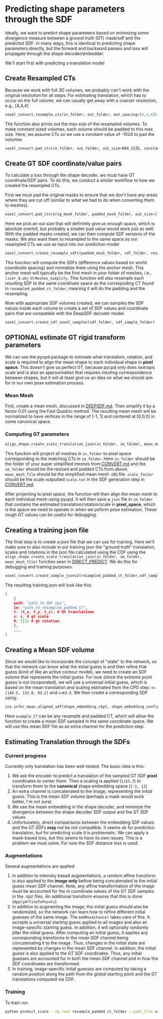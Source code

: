 # Predicting shape parameters through the SDF

Ideally, we want to predict shape parameters based on minimzing some divergence measure between a ground truth (GT) mask/sdf and the predicted SDF. In many ways, this is identical to predicting shape parameters directly, but the forward and backward passes and loss will propagate through the shape decoder/embedder.

We'll start first with predicting a translation model

## Create Resampled CTs

Because we work with full 3D volumes, we probably can't work with the original resolution for all steps. For estimating translation, which has to occur on the full volume, we can usually get away with a coarser resolution, e.g., [4,4,4]

```python
voxel_convert.resample_cts(in_folder, out_folder, out_spacing=[4,4,4])
```
The function also prints out the max size of the resampled volumes. To make constant sized volumes, each volume should be padded to this max size. Here, we assume CTs so we use a constant value of -1024 to pad the volumes
```python
voxel_convert.pad_cts(in_folder, out_folder, out_size=MAX_SIZE, constant_values=-1024
```

## Create GT SDF coordinate/value pairs

To calculate a loss through the shape decoder, we must have GT coordinate/SDF pairs. To do this, we conduct a similar workflow to how we created the resampled CTs. 


First we must pad the original masks to ensure that we don't have any areas where they are cut off (similar to what we had to do when converting them to meshes). 
```python
voxel_convert.pad_cts(orig_mask_folder, padded_mask_folder, out_size=[1000,1000,1000], constant_values=0)
```
Here we pick an out size that will definitely give us enough space, which is absolute overkill, but probably a smaller pad value would work just as well. With the padded masks created, we can then compute SDF versions of the masks. We also want them to resampled to the same space as our resampled CTs we use as input into our prediction model

```python
voxel_convert.create_resample_sdfs(padded_mask_folder, sdf_folder, resampled_padded_ct_folder, anchor_mesh)
```
This function will compute the SDFs (difference values based on world coordinate spacing) and normalize them using the anchor mesh. This anchor mesh will typically be the first mesh in your folder of meshes, i.e., `liver_0.obj` in `Meshes_Simplify`. This function will also resample each resulting SDF to the same coordinate space as the correspoding CT found in `resampled_padded_ct_folder`, meaning it will do the padding and the resampling. 

Now with appropriate SDF volumes created, we can samples the SDF values inside each volume to create a set of SDF values and coordinate pairs that are compatible with the DeepSDF decoder model. 

```python
voxel_convert.create_sdf_voxel_samples(sdf_folder, sdf_sample_folder)

```

## OPTIONAL estimate GT rigid transform parameters

We can use the pycpd package to estimate what translation, rotation, and scale is required to align the mean shape to each individual shape in **pixel space**. This doesn't give us perfect GT, because pycpd only does isotropic scale and is also an approximation that requires intuiting correspondence between shapes, but it will at least give us an idea on what we should aim for in our own pose estimation process.

### Mean Mesh

First, create a mean mesh, discussed in [DEEPSDF.md](DEEPSDF.md). Then simplify it by a factor 0.01 using the Fast Quadric method. The resulting mean mesh will be normalized to have vertices in the range of [-1, 1] and centered at [0,0,0] in some canonical space. 

### Computing GT parameters

```python
align_shape.create_scale_translation_json(in_folder, im_folder, mean_mesh_file, scale_factor)
```

This function will project all meshes in `in_folder` to pixel space corresponding to the matching CTs in `im_folder`. Here `in_folder` should be the folder of your super simplified meshes from [CONVERT.md](CONVERT.md) and the `im_folder` should be the resized and padded CTs from above. `mean_mesh_file` should be the simplified mean mesh .obj file. `scale_factor` should be the scale outputted `scale.txt` in the SDF generation step in [CONVERT.md](CONVERT.md).

After projecting to pixel space, the function will then align the mean mesh to each individual mesh using pycpd. It will then save a `json` file in `im_folder` that contains the estimated translation/rotation/scale in **pixel_space**, which is the space we need to operate in when we peform pose estimation. These rough GT values can be useful for debugging.

## Creating a training json file

The final step is to create a json file that we can use for training. Here we'll make sure to also include in our training json the "ground truth" translation, scales and rotations in the json file calculated using the CDF using the `align_shape.create_scale_translation_json(in_folder, im_folder, mean_mesh_file)` function seen in [DIRECT_PREDICT](DIRECT_PREDICT.md). We do this for debugging and training purposes. 

```python
voxel_convert.create_sample_jsonv2(resampled_padded_ct_folder,sdf_sample_folder, json_out_path, gt_scale_json_path)
```

The resulting training json will look like this:
```json
[
    {
    path: "path_to_SDF_npz",
    im: "path_to_resampled_padded_CT",
    t: [t_x, t_y, t_z], # Gt translations
    s: s, # gt scale
    R: [[]] # gt rotation
    },
    ...
]
```

## Creating a Mean SDF volume

Since we would like to incorporate the concept of "state" to the network, so that the network can know what the initial guess is and then refine that guess (kind of like an active contour model), we need to create an SDF volume that represents the initial guess. For now (since the extreme point guess is not incoporated), we will use a universal initial guess, which is based on the mean translation and scaling estimated from the CPD step: `t=[148.5, 132.8, 93.2]` and `s=63.5`. We then create a corresponding SDF using:
```python
ins.infer_mean_aligned_sdf(shape_embedding_ckpt, shape_embedding_config, out_path, example_CT, trans=[148.5, 132.8, 93.2], scale=[-1/63.5, -1/63.5, 1/63.5*(5/2)])
```

Here `example_CT` can be any resample and padded CT, which will allow the function to create a mean SDF sampled in the same coordinate space. We will use this mean SDF file as an extra channel for the prediction step. 

## Estimating Translation through the SDFs

### Current progress


Currently only translation has been well-tested. The basic idea is this: 
1. We ask the encoder to predict a translation of the sampled GT SDF **pixel** coordinates to center them. Then a scaling is applied (`1/63.7`) to transform them to the **canonical** shape embedding space (`[-1, 1]`)
2. An extra channel is concatenated to the image, representing the initial guess. This is the mean SDF volume (perhaps a mask would work better, I'm not sure)
2. We use the mean embedding in the shape decoder, and minimize the divergence between the shape decoder SDF output and the GT SDF values
3. Unfortunately, direct comparisons between the embedding SDF values and the GT SDFs **may** not be not compatible. It seems ok for prediction translation, but for predicting scale it is problematic. We can apply a mask-based loss, but this seems to have its own issues. This is a problem we must solve. For now the SDF distance loss is used. 
### Augmentations

Several augmentations are applied
1. In addition to intensity based augmentations, a random affine transform is also applied to the **image only** before being concatenated to the initial guess mean SDF channel. Note, any affine transformation of the image must be accounted for the in coordinate values of the GT SDF samples in the .npz files. An additional transform ensures that this is done (`ApplyAffineToPoints`)
2. In addition to augmenting the image, the initial guess should also be randomized, so the network can learn how to refine different initial guesses of the same image. The `AddMaskChannel` takes care of this. It accepts a universal starting guess applied to all images and also an image-specific starting guess. In addition, it will optionally randomly jitter the initial guess. After computing an initial guess, it applies any corresponding transforms to the mean SDF channel being concatenating it to the image. Thus, changes in the initial state are represented by changes in the mean SDF channel. In addition, the initial guess is also applied to the GT SDF coordinates. Thus, any initial guesses are accounted for in both the mean SDF channel and in how the SDF coordinates are transformed. 
3. In training, image-specific initial guesses are computed by taking a random position along the path from the global starting point and the GT translations computed via CDF. 

### Training

To train run
```bash
python predict_scale --im_root resample_padded_ct_folder --yaml_file config_predict_48.yml --save_path SAVE_PATH --json_list JSON_LIST_PATH --embed_model_path DEEPSDF_CKPT --embed_yaml_file config.yml --mean_sdf_file MEAN_SDF_NIFTY
```


